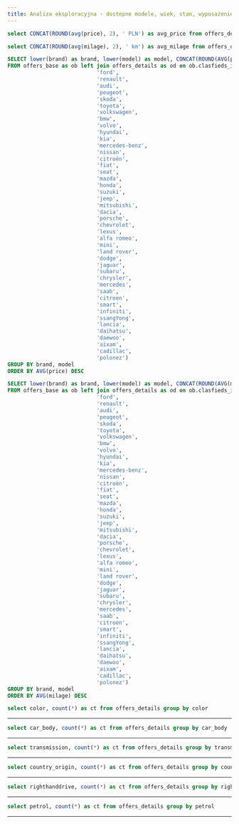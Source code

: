 ```yaml
---
title: Analiza eksploracyjna - dostepne modele, wiek, stan, wyposażenie
---
```


```sql avg_price
select CONCAT(ROUND(avg(price), 2), ' PLN') as avg_price from offers_details
```

```sql avg_milage
select CONCAT(ROUND(avg(milage), 2), ' km') as avg_milage from offers_details
```

```sql avg_price_model
SELECT lower(brand) as brand, lower(model) as model, CONCAT(ROUND(AVG(price), 2), ' PLN') AS avg_price
FROM offers_base as ob left join offers_details as od on ob.clasfieds_id = od.clasfieds_id where lower(brand) in ( 'opel',
                            'ford',
                            'renault',
                            'audi',
                            'peugeot',
                            'skoda',
                            'toyota',
                            'volkswagen',
                            'bmw',
                            'volvo',
                            'hyundai',
                            'kia',
                            'mercedes-benz',
                            'nissan',
                            'citroën',
                            'fiat',
                            'seat',
                            'mazda',
                            'honda',
                            'suzuki',
                            'jeep',
                            'mitsubishi',
                            'dacia',
                            'porsche',
                            'chevrolet',
                            'lexus',
                            'alfa romeo',
                            'mini',
                            'land rover',
                            'dodge',
                            'jaguar',
                            'subaru',
                            'chrysler',
                            'mercedes',
                            'saab',
                            'citroen',
                            'smart',
                            'infiniti',
                            'ssangYong',
                            'lancia',
                            'daihatsu',
                            'daewoo',
                            'aixam',
                            'cadillac',
                            'polonez')
GROUP BY brand, model
ORDER BY AVG(price) DESC
```

```sql avg_milage_model
SELECT lower(brand) as brand, lower(model) as model, CONCAT(ROUND(AVG(milage), 2), ' km') AS avg_milage
FROM offers_base as ob left join offers_details as od on ob.clasfieds_id = od.clasfieds_id where lower(brand) in ( 'opel',
                            'ford',
                            'renault',
                            'audi',
                            'peugeot',
                            'skoda',
                            'toyota',
                            'volkswagen',
                            'bmw',
                            'volvo',
                            'hyundai',
                            'kia',
                            'mercedes-benz',
                            'nissan',
                            'citroën',
                            'fiat',
                            'seat',
                            'mazda',
                            'honda',
                            'suzuki',
                            'jeep',
                            'mitsubishi',
                            'dacia',
                            'porsche',
                            'chevrolet',
                            'lexus',
                            'alfa romeo',
                            'mini',
                            'land rover',
                            'dodge',
                            'jaguar',
                            'subaru',
                            'chrysler',
                            'mercedes',
                            'saab',
                            'citroen',
                            'smart',
                            'infiniti',
                            'ssangYong',
                            'lancia',
                            'daihatsu',
                            'daewoo',
                            'aixam',
                            'cadillac',
                            'polonez')
GROUP BY brand, model
ORDER BY AVG(milage) DESC
```

<BigValue 
  data={avg_price} 
  value=avg_price
  title="Przeciętna cena"
/>

<BigValue 
  data={avg_milage} 
  value=avg_milage
  title="Przeciętny przebieg"
/>

<DataTable data={avg_price_model} search=true>
    <Column id=brand />
    <Column id=model title="Średnia wartość modelu" />
    <Column id=avg_price />
</DataTable>

<DataTable data={avg_milage_model} search=true>
    <Column id=brand />
    <Column id=model title="Średnia wartość modelu" />
    <Column id=avg_milage />
</DataTable>


```sql colors_query
select color, count(*) as ct from offers_details group by color
```

<BarChart 
    data={colors_query} 
    x=color
    y=ct 
    xAxisTitle=Color
/>

----

```sql car_body_query
select car_body, count(*) as ct from offers_details group by car_body
```

<BarChart 
    data={car_body_query} 
    x=car_body
    y=ct 
    xAxisTitle=car_body
/>


----

```sql transmission_query
select transmission, count(*) as ct from offers_details group by transmission
```

<BarChart 
    data={transmission_query} 
    x=transmission
    y=ct 
    xAxisTitle=transmission
/>

----


```sql country_region
select country_origin, count(*) as ct from offers_details group by country_origin
```

<BarChart 
    data={country_region} 
    x=country_origin
    y=ct 
    xAxisTitle=country
/>

----

```sql righthanddrive_query
select righthanddrive, count(*) as ct from offers_details group by righthanddrive
```

<BarChart 
    data={righthanddrive_query} 
    x=righthanddrive
    y=ct 
    xAxisTitle=righthanddrive
/>

----

```sql petrol_query
select petrol, count(*) as ct from offers_details group by petrol
```

<BarChart 
    data={petrol_query} 
    x=petrol
    y=ct 
    xAxisTitle=petrol
/>

----
